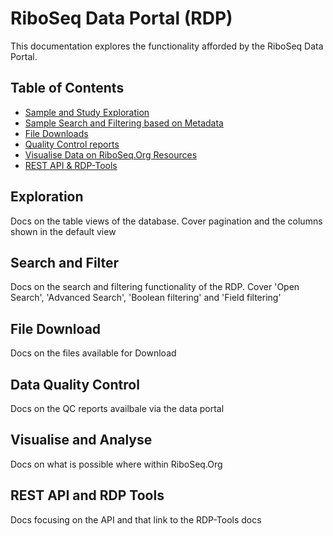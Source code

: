 
# RiboSeq Data Portal (RDP)

This documentation explores the functionality afforded by the RiboSeq Data Portal. 

## Table of Contents
 - [Sample and Study Exploration ](#exploration)
 - [Sample Search and Filtering based on Metadata](#search-and-filter)
 - [File Downloads](#file-download)
 - [Quality Control reports ](#data-quality-control)
 - [Visualise Data on RiboSeq.Org Resources](#visualise-and-analyse)
 - [REST API & RDP-Tools ](#rest-api-and-rdp-tools)


 ## Exploration 

Docs on the table views of the database. Cover pagination and the columns shown in the default view 

## Search and Filter

Docs on the search and filtering functionality of the RDP. Cover 'Open Search', 'Advanced Search', 'Boolean filtering' and 'Field filtering' 

## File Download

Docs on the files available for Download 

## Data Quality Control 

Docs on the QC reports availbale via the data portal 

## Visualise and Analyse 

Docs on what is possible where within RiboSeq.Org 

## REST API and RDP Tools 

Docs focusing on the API and that link to the RDP-Tools docs 
